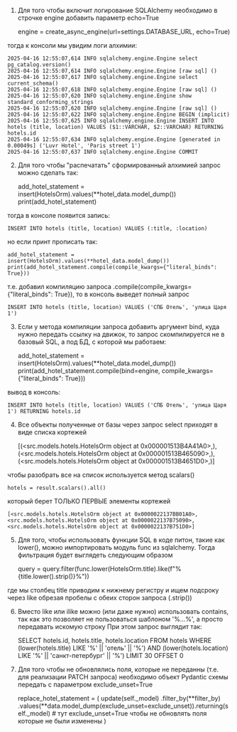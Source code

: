 1. Для того чтобы включит логирование SQLAlchemy необходимо в строчке engine добавить параметр echo=True

    engine = create_async_engine(url=settings.DATABASE_URL, echo=True)

тогда к консоли мы увидим логи алхимии:

    2025-04-16 12:55:07,614 INFO sqlalchemy.engine.Engine select pg_catalog.version()
    2025-04-16 12:55:07,614 INFO sqlalchemy.engine.Engine [raw sql] ()
    2025-04-16 12:55:07,617 INFO sqlalchemy.engine.Engine select current_schema()
    2025-04-16 12:55:07,618 INFO sqlalchemy.engine.Engine [raw sql] ()
    2025-04-16 12:55:07,620 INFO sqlalchemy.engine.Engine show standard_conforming_strings
    2025-04-16 12:55:07,620 INFO sqlalchemy.engine.Engine [raw sql] ()
    2025-04-16 12:55:07,622 INFO sqlalchemy.engine.Engine BEGIN (implicit)
    2025-04-16 12:55:07,625 INFO sqlalchemy.engine.Engine INSERT INTO hotels (title, location) VALUES ($1::VARCHAR, $2::VARCHAR) RETURNING hotels.id
    2025-04-16 12:55:07,634 INFO sqlalchemy.engine.Engine [generated in 0.00049s] ('Luvr Hotel', 'Paris street 1')
    2025-04-16 12:55:07,637 INFO sqlalchemy.engine.Engine COMMIT

2. Для того чтобы "распечатать" сформированный алхимией запрос можно сделать так:

    add_hotel_statement = insert(HotelsOrm).values(**hotel_data.model_dump())
    print(add_hotel_statement)

тогда в консоле появится запись:

    INSERT INTO hotels (title, location) VALUES (:title, :location)

но если принт прописать так:

    add_hotel_statement = insert(HotelsOrm).values(**hotel_data.model_dump())
    print(add_hotel_statement.compile(compile_kwargs={"literal_binds": True}))

т.е. добавил компиляцию запроса .compile(compile_kwargs={"literal_binds": True}), то в консоль выведет полный запрос

    INSERT INTO hotels (title, location) VALUES ('СПБ Отель', 'улица Царя 1')

3. Если у метода компиляции запроса добавить аргумент bind, куда нужно передать ссылку на движок, то запрос скомпилируется не в базовый SQL, а под
БД, с которой мы работаем:

    add_hotel_statement = insert(HotelsOrm).values(**hotel_data.model_dump())
    print(add_hotel_statement.compile(bind=engine, compile_kwargs={"literal_binds": True}))

вывод в консоль:

    INSERT INTO hotels (title, location) VALUES ('СПБ Отель', 'улица Царя 1') RETURNING hotels.id

4. Все объекты полученные от базы через запрос select приходят в виде списка кортежей

    [(<src.models.hotels.HotelsOrm object at 0x000001513B4A41A0>,), (<src.models.hotels.HotelsOrm object at 0x000001513B465090>,), (<src.models.hotels.HotelsOrm object at 0x000001513B4651D0>,)]

чтобы разобрать все на список используется метод scalars()

    hotels = result.scalars().all()

который берет ТОЛЬКО ПЕРВЫЕ элементы кортежей

    [<src.models.hotels.HotelsOrm object at 0x0000022137BB01A0>, <src.models.hotels.HotelsOrm object at 0x0000022137B75090>, <src.models.hotels.HotelsOrm object at 0x0000022137B751D0>]

5. Для того, чтобы использовать функции SQL в коде питон, такие как lower(), можно импортировать модуль func из sqlalchemy.
Тогда фильтрация будет выглядеть следующим образом

    query = query.filter(func.lower(HotelsOrm.title).like(f"%{title.lower().strip()}%"))

где мы столбец title приводим к нижнему регистру и ищем подсроку через like обрезая пробелы с обеих сторон запроса (.strip())

6. Вместо like или ilike можно (или даже нужно) использовать contains, так как это позволяет не пользоваться шаблоном '%...%', а просто передавать искомую строку
При этом запрос выглядит так:

    SELECT hotels.id, hotels.title, hotels.location 
    FROM hotels
    WHERE (lower(hotels.title) LIKE '%' || 'отель' || '%') AND (lower(hotels.location) LIKE '%' || 'санкт-петербург' || '%')
    LIMIT 30 OFFSET 0

7. Для того чтобы не обновлялись поля, которые не переданны (т.е. для реализации PATCH запроса) необходимо объект Pydantic схемы передать с параметром exclude_unset=True

    replace_hotel_statement = (
        update(self._model)
        .filter_by(**filter_by)
        .values(**data.model_dump(exclude_unset=exclude_unset)).returning(self._model) # тут exclude_unset=True чтобы не обновлять поля которые не были изменены
    )